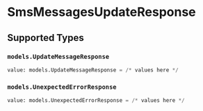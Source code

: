 # SmsMessagesUpdateResponse


## Supported Types

### `models.UpdateMessageResponse`

```python
value: models.UpdateMessageResponse = /* values here */
```

### `models.UnexpectedErrorResponse`

```python
value: models.UnexpectedErrorResponse = /* values here */
```

